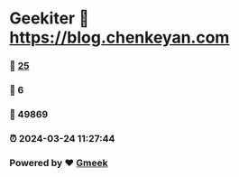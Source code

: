 # Geekiter :link: https://blog.chenkeyan.com 
### :page_facing_up: [25](https://blog.chenkeyan.com/tag.html) 
### :speech_balloon: 6 
### :hibiscus: 49869 
### :alarm_clock: 2024-03-24 11:27:44 
### Powered by :heart: [Gmeek](https://github.com/Meekdai/Gmeek)
